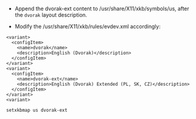 - Append the dvorak-ext content to /usr/share/X11/xkb/symbols/us, after the `dvorak` layout description.

- Modify the /usr/share/X11/xkb/rules/evdev.xml accordingly:

```
<variant>
  <configItem>
    <name>dvorak</name>
    <description>English (Dvorak)</description>
  </configItem>
</variant>
<variant>
  <configItem>
    <name>dvorak-ext</name>
    <description>English (Dvorak) Extended (PL, SK, CZ)</description>
  </configItem>
</variant>
<variant>
```

```
setxkbmap us dvorak-ext
```
